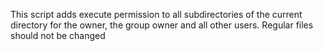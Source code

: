 This script adds execute permission to all subdirectories of the current directory for the owner, the group owner and all other users. Regular files should not be changed
